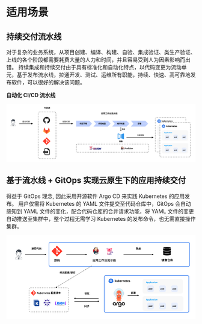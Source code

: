 # 适用场景

## 持续交付流水线

对于复杂的业务系统，从项目创建、编译、构建、自验、集成验证、类生产验证、上线的各个阶段都需要耗费大量的人力和时间，并且容易受到人为因素影响而出错。
持续集成和持续交付由于具有标准化和自动化特点，以代码变更为流动单元，基于发布流水线，拉通开发、测试、运维所有职能，持续、快速、高可靠地发布软件，可以很好的解决该问题。

**自动化 CI/CD 流水线**

![image](../images/image.png)

## 基于流水线 + GitOps 实现云原生下的应用持续交付

得益于 GitOps 理念, 因此采用开源软件 Argo CD 来实践 Kubernetes 的应用发布。
用户仅需将 Kubernetes 的 YAML 文件提交至代码仓库中，GitOps 会自动感知到 YAML 文件的变化，配合代码仓库的合并请求功能，将 YAML 文件的变更自动推送至集群中，整个过程无需学习 Kubernetes 的发布命令，也无需直接操作集群。

![image2](../images/image2.png)

